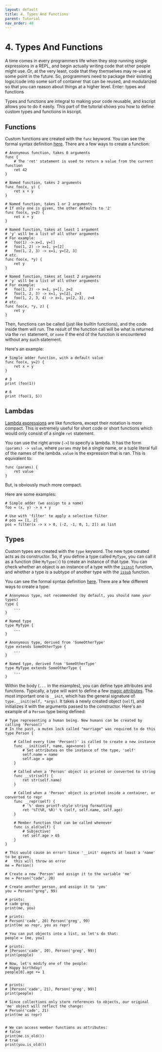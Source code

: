 ```yaml
---
layout: default
title: 4. Types And Functions
parent: Tutorial
nav_order: 40
---
```


# 4. Types And Functions

A time comes in every programmers life when they stop running single expressions in a REPL, and begin actually writing code that other people might use. Or, at the very least, code that they themselves may re-use at some point in the future. So, programmers need to package their existing logic/code into some sort of container that can be reused, and modularized so that you can reason about things at a higher level. Enter: types and functions

Types and functions are integral to making your code reusable, and kscript allows you to do it easily. This part of the tutorial shows you how to define custom types and functions in kscript.


## Functions

Custom functions are created with the `func` keyword. You can see the formal syntax definition [here](https://docs.kscript.org/#Function_Definition). There are a few ways to create a function:


```ks
# Anonymous function, takes 0 arguments
func {
    # The 'ret' statement is used to return a value from the current function
    ret 42
}

# Named function, takes 2 arguments
func foo(x, y) {
    ret x + y
}

# Named function, takes 1 or 2 arguments
# If only one is given, the other defaults to '2'
func foo(x, y=2) {
    ret x + y
}

# Named function, takes at least 1 argument
# 'y' will be a list of all other arguments
# For example:
#   foo(1) -> x=1, y=[]
#   foo(1, 2) -> x=1, y=[2]
#   foo(1, 2, 3) -> x=1, y=[2, 3]
# etc.
func foo(x, *y) {
    ret y
}

# Named function, takes at least 2 arguments
# 'y' will be a list of all other arguments
# For example:
#   foo(1, 2) -> x=1, y=[], z=2
#   foo(1, 2, 3) -> x=1, y=[2], z=3
#   foo(1, 2, 3, 4) -> x=1, y=[2, 3], z=4
# etc.
func foo(x, *y, z) {
    ret y
}
```

Then, functions can be called (just like builtin functions), and the code inside them will run. The result of the function call will be what is returned via the `ret` statement, or `none` if the end of the function is encountered without any such statement.

Here's an example:


```ks
# Simple adder function, with a default value
func foo(x, y=2) {
    ret x + y
}

# 3
print (foo(1))

# 6
print (foo(1, 5))
```


## Lambdas

[Lambda expressions](https://docs.kscript.org/#Lambda_Expression) are like functions, except their notation is more compact. This is extremely useful for short code or short functions which would only consist of a single `ret` statement. 

You can use the right arrow (`->`) to specify a lambda. It has the form `(params) -> value`, where `params` may be a single name, or a tuple literal full of the names of the lambda. `value` is the expression that is ran. This is equivalent to:

```ks
func (params) {
    ret value
}
```

But, is obviously much more compact.

Here are some examples:

```
# Simple adder (we assign to a name)
foo = (x, y) -> x + y

# Use with 'filter' to apply a selective filter
# pos == [1, 2]
pos = filter(x -> x > 0, [-2, -1, 0, 1, 2]) as list

```

## Types

Custom types are created with the `type` keyword. The new type created acts as its constructor. So, if you define a type called `MyType`, you can call it as a function (like `MyType()`) to create an instance of that type. You can check whether an object is an instance of a type with the [`isinst`](https://docs.kscript.org/#isinst) function, and whether a type is a subtype of another type with the [`issub`](https://docs.kscript.org/#issub) function.


You can see the formal syntax definition [here](https://docs.kscript.org/#Type_Definition). There are a few different ways to create a type:

```ks
# Anonymous type, not recommended (by default, you should name your types)
type {
    ...
}

# Named type
type MyType {
    ...
}

# Anonymous type, derived from 'SomeOtherType'
type extends SomeOtherType {
    ...
}

# Named type, derived from 'SomeOtherType'
type MyType extends SomeOtherType {
    ...
}
```

Within the body (`...` in the examples), you can define type attributes and functions. Typically, a type will want to define a few [magic attributes](https://docs.kscript.org/#Magic_Attributes). The most important one is `__init`, which has the general signature of `type.__init(self, *args)`. It takes a newly created object (`self`), and initializes it with the arguments passed to the constructor. Here's an example of a `Person` type being defined:


```ks
# Type representing a human being. New humans can be created by calling 'Person()'
# In the past, a mutex lock called "marriage" was required to do this
type Person {

    # Called every time 'Person()' is called to create a new instance
    func __init(self, name, age=none) {
        # Set attributes on the instance of the type, 'self'
        self.name = name
        self.age = age
    }

    # Called when a 'Person' object is printed or converted to string
    func __str(self) {
        ret str(self.name)
    }

    # Called when a 'Person' object is printed inside a container, or converted to repr
    func __repr(self) {
        # '%' does printf-style string formatting
        ret '%T(%R, %R)' % (self, self.name, self.age)
    }

    # Member function that can be called whenever
    func is_old(self) {
        # Subjective!
        ret self.age > 65
    }
}

# This would cause an error! Since '__init' expects at least a 'name' to be given,
#   this will throw an error
me = Person()

# Create a new 'Person' and assign it to the variable 'me'
me = Person("cade", 20)

# Create another person, and assign it to 'you'
you = Person("greg", 99)

# prints:
# cade greg
print(me, you)

# prints:
# Person('cade', 20) Person('greg', 99)
print(me as repr, you as repr)

# You can put objects into a list, so let's do that:
people = [me, you]

# prints:
# [Person('cade', 20), Person('greg', 99)]
print(people)

# Now, let's modify one of the people:
# Happy birthday!
people[0].age += 1


# prints:
# [Person('cade', 21), Person('greg', 99)]
print(people)

# Since collections only store references to objects, our original 'me' object will reflect the change:
# Person('cade', 21)
print(me as repr)


# We can access member functions as attributes:
# false
print(me.is_old())
# true
print(you.is_old())

```

